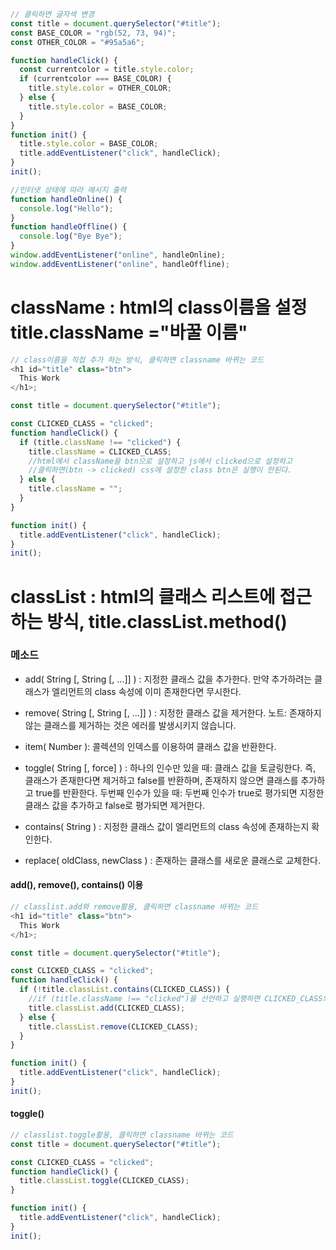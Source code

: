 ```javascript
// 클릭하면 글자색 변경
const title = document.querySelector("#title");
const BASE_COLOR = "rgb(52, 73, 94)";
const OTHER_COLOR = "#95a5a6";

function handleClick() {
  const currentcolor = title.style.color;
  if (currentcolor === BASE_COLOR) {
    title.style.color = OTHER_COLOR;
  } else {
    title.style.color = BASE_COLOR;
  }
}
function init() {
  title.style.color = BASE_COLOR;
  title.addEventListener("click", handleClick);
}
init();
```

```javascript
//인터넷 상태에 따라 메시지 출력
function handleOnline() {
  console.log("Hello");
}
function handleOffline() {
  console.log("Bye Bye");
}
window.addEventListener("online", handleOnline);
window.addEventListener("online", handleOffline);
```

# className : html의 class이름을 설정 title.className ="바꿀 이름"

```javascript
// class이름을 직접 추가 하는 방식, 클릭하면 classname 바뀌는 코드
<h1 id="title" class="btn">
  This Work
</h1>;

const title = document.querySelector("#title");

const CLICKED_CLASS = "clicked";
function handleClick() {
  if (title.className !== "clicked") {
    title.className = CLICKED_CLASS;
    //html에서 className을 btn으로 설정하고 js에서 clicked으로 설정하고
    //클릭하면(btn -> clicked) css에 설정한 class btn은 실행이 안된다.
  } else {
    title.className = "";
  }
}

function init() {
  title.addEventListener("click", handleClick);
}
init();
```

# classList : html의 클래스 리스트에 접근하는 방식, title.classList.method()

### 메소드

- add( String [, String [, ...]] ) : 지정한 클래스 값을 추가한다. 만약 추가하려는 클래스가 엘리먼트의 class 속성에 이미 존재한다면 무시한다.

- remove( String [, String [, ...]] ) : 지정한 클래스 값을 제거한다. 노트: 존재하지 않는 클래스를 제거하는 것은 에러를 발생시키지 않습니다.
- item( Number ): 콜렉션의 인덱스를 이용하여 클래스 값을 반환한다.
- toggle( String [, force] ) : 하나의 인수만 있을 때: 클래스 값을 토글링한다. 즉, 클래스가 존재한다면 제거하고 false를 반환하며, 존재하지 않으면 클래스를 추가하고 true를 반환한다. 두번째 인수가 있을 때: 두번째 인수가 true로 평가되면 지정한 클래스 값을 추가하고 false로 평가되면 제거한다.
- contains( String ) : 지정한 클래스 값이 엘리먼트의 class 속성에 존재하는지 확인한다.
- replace( oldClass, newClass ) : 존재하는 클래스를 새로운 클래스로 교체한다.

#### add(), remove(), contains() 이용

```javascript
// classlist.add와 remove활용, 클릭하면 classname 바뀌는 코드
<h1 id="title" class="btn">
  This Work
</h1>;

const title = document.querySelector("#title");

const CLICKED_CLASS = "clicked";
function handleClick() {
  if (!title.classList.contains(CLICKED_CLASS)) {
    //if (title.className !== "clicked")을 선언하고 실행하면 CLICKED_CLASS의 clicked가 btn clicked 상태로 변경 되어  작동하지 않음
    title.classList.add(CLICKED_CLASS);
  } else {
    title.classList.remove(CLICKED_CLASS);
  }
}

function init() {
  title.addEventListener("click", handleClick);
}
init();
```

#### toggle()

```javascript
// classlist.toggle활용, 클릭하면 classname 바뀌는 코드
const title = document.querySelector("#title");

const CLICKED_CLASS = "clicked";
function handleClick() {
  title.classList.toggle(CLICKED_CLASS);
}

function init() {
  title.addEventListener("click", handleClick);
}
init();
```
